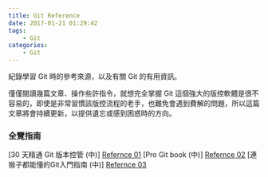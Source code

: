 ```yaml
---
title: Git Reference
date: 2017-01-21 01:29:42
tags:
    - Git
categories:
    - Git
---
```


紀錄學習 Git 時的參考來源，以及有關 Git 的有用資訊。

僅僅閱讀幾篇文章、操作些許指令，就想完全掌握 Git 這個強大的版控軟體是很不容易的，即使是非常習慣該版控流程的老手，也難免會遇到費解的問題，所以這篇文章將會持續更新，以提供遺忘或感到困惑時的方向。

<!-- more -->

### 全覽指南
[30 天精通 Git 版本控管 (中)] [Refernce 01]
[Pro Git book (中)] [Refernce 02]
[連猴子都能懂的Git入門指南 (中)] [Refernce 03]


[Refernce 01]: https://github.com/doggy8088/Learn-Git-in-30-days
[Refernce 02]: https://git-scm.com/book/zh-tw/v1
[Refernce 03]: https://backlogtool.com/git-guide/tw/